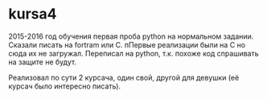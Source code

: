 # kursa4
2015-2016 год обучения
первая проба python на нормальном задании. Сказали писать на fortram или C.
пПервые реализации были на C но сюда их не загружал.
Переписал на python, т.к. похоже код спрашивать на защите не будут.

Реализовал по сути 2 курсача, один свой, другой для девушки (её курсач было интересно писать).
